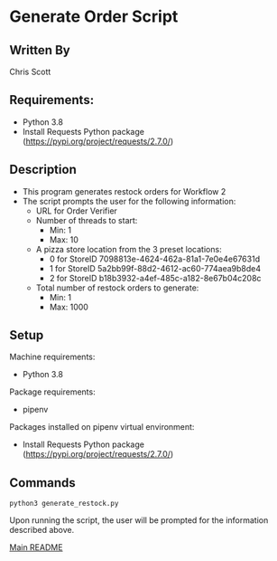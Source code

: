 # Generate Order Script

## Written By
Chris Scott

## Requirements:
  * Python 3.8
  * Install Requests Python package (https://pypi.org/project/requests/2.7.0/)

## Description
  * This program generates restock orders for Workflow 2
  * The script prompts the user for the following information:
    * URL for Order Verifier
    * Number of threads to start:
      * Min: 1
      * Max: 10
    * A pizza store location from the 3 preset locations:
      * 0 for StoreID 7098813e-4624-462a-81a1-7e0e4e67631d
      * 1 for StoreID 5a2bb99f-88d2-4612-ac60-774aea9b8de4
      * 2 for StoreID b18b3932-a4ef-485c-a182-8e67b04c208c
    * Total number of restock orders to generate:
      * Min: 1
      * Max: 1000

## Setup
Machine requirements:
* Python 3.8

Package requirements:
* pipenv

Packages installed on pipenv virtual environment:
  * Install Requests Python package (https://pypi.org/project/requests/2.7.0/)

## Commands
```
python3 generate_restock.py
```
Upon running the script, the user will be prompted for the information described above.

[Main README](https://github.com/CPVazquez/CS6343)